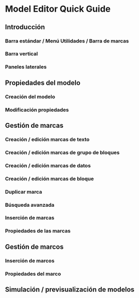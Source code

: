 # Model Editor Quick Guide

## Introducción
### Barra estándar / Menú Utilidades / Barra de marcas
### Barra vertical
### Paneles laterales
## Propiedades del modelo
### Creación del modelo
### Modificación propiedades
## Gestión de marcas
### Creación / edición marcas de texto
### Creación / edición marcas de grupo de bloques
### Creación / edición marcas de datos
### Creación / edición marcas de bloque
### Duplicar marca
### Búsqueda avanzada
### Inserción de marcas
### Propiedades de las marcas
## Gestión de marcos
### Inserción de marcos
### Propiedades del marco
## Simulación / previsualización de modelos

